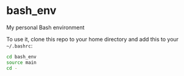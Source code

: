 # bash_env
My personal Bash environment

To use it, clone this repo to your home directory and add this to your `~/.bashrc`:

```bash
cd bash_env
source main
cd -
```
